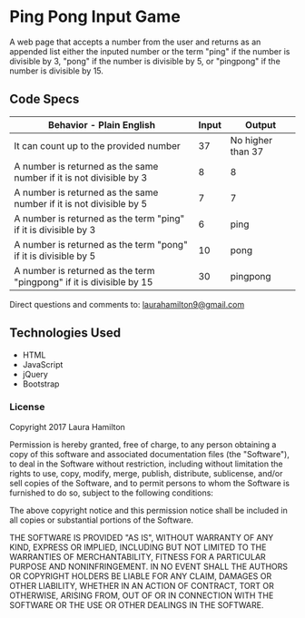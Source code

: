 # Ping Pong Input Game
A web page that accepts a number from the user and returns as an appended list either the inputed number or the term "ping" if the number is divisible by 3, "pong" if the number is divisible by 5, or "pingpong" if the number is divisible by 15.

## Code Specs

|Behavior - Plain English|Input|Output|
|---|---|---|
|It can count up to the provided number|37|No higher than 37|
|A number is returned as the same number if it is not divisible by 3|8|8|
|A number is returned as the same number if it is not divisible by 5|7|7|
|A number is returned as the term "ping" if it is divisible by 3|6|ping|
|A number is returned as the term "pong" if it is divisible by 5|10|pong|
|A number is returned as the term "pingpong" if it is divisible by 15|30|pingpong|


Direct questions and comments to:
[laurahamilton9@gmail.com](mailto:laurahamilton9@gmail.com)

## Technologies Used
* HTML
* JavaScript
* jQuery
* Bootstrap

### License
Copyright 2017 Laura Hamilton

Permission is hereby granted, free of charge, to any person obtaining a copy of this software and associated documentation files (the "Software"), to deal in the Software without restriction, including without limitation the rights to use, copy, modify, merge, publish, distribute, sublicense, and/or sell copies of the Software, and to permit persons to whom the Software is furnished to do so, subject to the following conditions:

The above copyright notice and this permission notice shall be included in all copies or substantial portions of the Software.

THE SOFTWARE IS PROVIDED "AS IS", WITHOUT WARRANTY OF ANY KIND, EXPRESS OR IMPLIED, INCLUDING BUT NOT LIMITED TO THE WARRANTIES OF MERCHANTABILITY, FITNESS FOR A PARTICULAR PURPOSE AND NONINFRINGEMENT. IN NO EVENT SHALL THE AUTHORS OR COPYRIGHT HOLDERS BE LIABLE FOR ANY CLAIM, DAMAGES OR OTHER LIABILITY, WHETHER IN AN ACTION OF CONTRACT, TORT OR OTHERWISE, ARISING FROM, OUT OF OR IN CONNECTION WITH THE SOFTWARE OR THE USE OR OTHER DEALINGS IN THE SOFTWARE.

